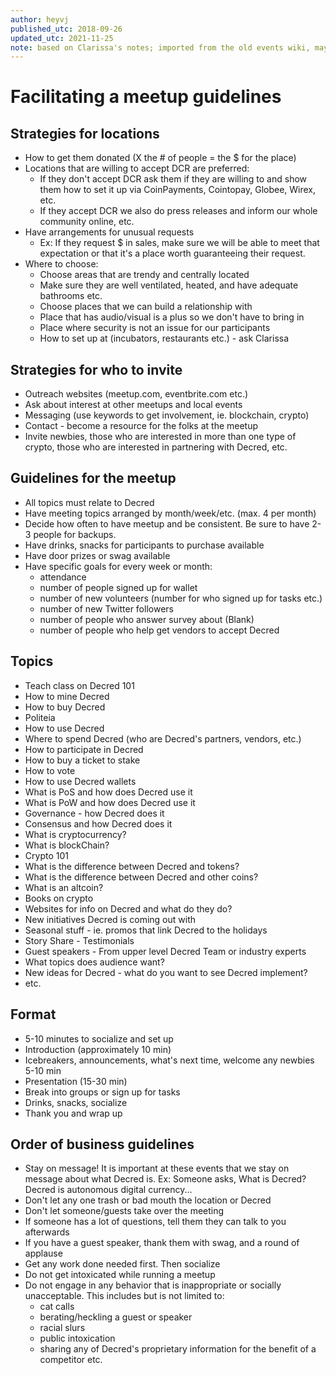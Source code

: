 ```yaml
---
author: heyvj
published_utc: 2018-09-26
updated_utc: 2021-11-25
note: based on Clarissa's notes; imported from the old events wiki, may need updating
---
```


# Facilitating a meetup guidelines


## Strategies for locations	

* How to get them donated (X the # of people = the $ for the place)
* Locations that are willing to accept DCR are preferred:
  * If they don't accept DCR ask them if they are willing to and show them how to set it up via CoinPayments, Cointopay, Globee, Wirex, etc.
  * If they accept DCR we also do press releases and inform our whole community online, etc.
* Have arrangements for unusual requests
  * Ex: If they request $ in sales, make sure we will be able to meet that expectation or that it's a place worth guaranteeing their request.
* Where to choose:
  * Choose areas that are trendy and centrally located
  * Make sure they are well ventilated, heated, and have adequate bathrooms etc.
  * Choose places that we can build a relationship with
  * Place that has audio/visual is a plus so we don't have to bring in
  * Place where security is not an issue for our participants
  * How to set up at (incubators, restaurants etc.) - ask Clarissa


## Strategies for who to invite

* Outreach websites (meetup.com, eventbrite.com etc.)
* Ask about interest at other meetups and local events
* Messaging (use keywords to get involvement, ie. blockchain, crypto)
* Contact - become a resource for the folks at the meetup
* Invite newbies, those who are interested in more than one type of crypto, those who are interested in partnering with Decred, etc.


## Guidelines for the meetup		

* All topics must relate to Decred
* Have meeting topics arranged by month/week/etc. (max. 4 per month)
* Decide how often to have meetup and be consistent. Be sure to have 2-3 people for backups.
* Have drinks, snacks for participants to purchase available
* Have door prizes or swag available
* Have specific goals for every week or month:
  * attendance
  * number of people signed up for wallet
  * number of new volunteers (number for who signed up for tasks etc.)
  * number of new Twitter followers
  * number of people who answer survey about (Blank)
  * number of people who help get vendors to accept Decred


## Topics

* Teach class on Decred 101	
* How to mine Decred
* How to buy Decred
* Politeia
* How to use Decred
* Where to spend Decred (who are Decred's partners, vendors, etc.)
* How to participate in Decred
* How to buy a ticket to stake
* How to vote
* How to use Decred wallets
* What is PoS and how does Decred use it
* What is PoW and how does Decred use it
* Governance - how Decred does it
* Consensus and how Decred does it
* What is cryptocurrency?
* What is blockChain?
* Crypto 101
* What is the difference between Decred and tokens?
* What is the difference between Decred and other coins?
* What is an altcoin?
* Books on crypto
* Websites for info on Decred and what do they do?
* New initiatives Decred is coming out with
* Seasonal stuff - ie. promos that link Decred to the holidays
* Story Share - Testimonials
* Guest speakers - From upper level Decred Team or industry experts
* What topics does audience want?
* New ideas for Decred - what do you want to see Decred implement?
* etc.


## Format

* 5-10 minutes to socialize and set up
* Introduction (approximately 10 min)
* Icebreakers, announcements, what's next time, welcome any newbies 5-10 min
* Presentation (15-30 min)
* Break into groups or sign up for tasks
* Drinks, snacks, socialize
* Thank you and wrap up

## Order of business guidelines

* Stay on message! It is important at these events that we stay on message about what Decred is. Ex: Someone asks, What is Decred? Decred is autonomous digital currency...
* Don't let any one trash or bad mouth the location or Decred
* Don't let someone/guests take over the meeting
* If someone has a lot of questions, tell them they can talk to you afterwards
* If you have a guest speaker, thank them with swag, and a round of applause
* Get any work done needed first. Then socialize
* Do not get intoxicated while running a meetup
* Do not engage in any behavior that is inappropriate or socially unacceptable. This includes but is not limited to:
  * cat calls
  * berating/heckling a guest or speaker
  * racial slurs
  * public intoxication
  * sharing any of Decred's proprietary information for the benefit of a competitor etc.

